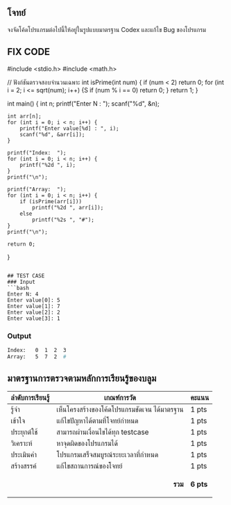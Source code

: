 ## โจทย์
จงจัดโค้ดโปรแกรมต่อไปนี้ให้อยู่ในรูปแบบมาตรฐาน Codex และแก้ไข Bug ของโปรแกรม

## FIX CODE
#include <stdio.h>
#include <math.h>

// ฟังก์ชันตรวจสอบจำนวนเฉพาะ
int isPrime(int num) {
    if (num < 2) return 0;
    for (int i = 2; i <= sqrt(num); i++) {S
        if (num % i == 0) return 0;
    }
    return 1;
}

int main() {
    int n;
    printf("Enter N : ");
    scanf("%d", &n);

    int arr[n];
    for (int i = 0; i < n; i++) {
        printf("Enter value[%d] : ", i);
        scanf("%d", &arr[i]);
    }

    printf("Index:  ");
    for (int i = 0; i < n; i++) {
        printf("%2d ", i);
    }
    printf("\n");

    printf("Array:  ");
    for (int i = 0; i < n; i++) {
        if (isPrime(arr[i]))
            printf("%2d ", arr[i]);
        else
            printf("%2s ", "#");
    }
    printf("\n");

    return 0;
}
```

## TEST CASE
### Input
```bash
Enter N: 4
Enter value[0]: 5
Enter value[1]: 7
Enter value[2]: 2
Enter value[3]: 1
```
### Output
```bash
Index:   0  1  2  3 
Array:   5  7  2  # 
```

## มาตรฐานการตรวจตามหลักการเรียนรู้ของบลูม
| ลำดับการเรียนรู้ | เกณฑ์การวัด | คะแนน |
| -------- | -------- | -------- |
| รู้จำ | เห็นโครงสร้างของโค้ดโปรแกรมชัดเจน ได้มาตรฐาน | 1 pts |
| เข้าใจ | แก้ไขปัญหาได้ตามที่โจทย์กำหนด | 1 pts |
| ประยุกต์ใช้ | สามารถผ่านเงื่อนไขได้ทุก testcase | 1 pts |
| วิเคราะห์ | หาจุดผิดของโปรแกรมได้ | 1 pts |
| ประเมินค่า | โปรแกรมเสร็จสมบูรณ์ระยะเวลาที่กำหนด | 1 pts |
| สร้างสรรค์ | แก้ไขสถานการณ์ของโจทย์ | 1 pts |
||<p style='text-align: right !important;'>**รวม**</p>|**6 pts**|
